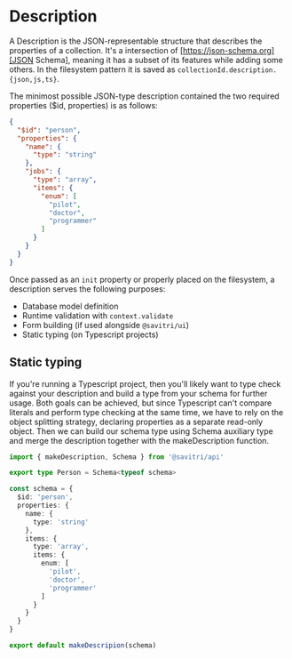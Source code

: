 # Description

A Description is the JSON-representable structure that describes the properties of a collection. It's a intersection of [https://json-schema.org][JSON Schema], meaning it has a subset of its features while adding some others. In the filesystem pattern it is saved as `collectionId.description.{json,js,ts}`.

The minimost possible JSON-type description contained the two required properties ($id, properties) is as follows:

```json
{
  "$id": "person",
  "properties": {
    "name": {
      "type": "string"
    },
    "jobs": {
      "type": "array",
      "items": {
        "enum": [
          "pilot",
          "doctor",
          "programmer"
        ]
      }
    }
  }
}
```

Once passed as an `init` property or properly placed on the filesystem, a description serves the following purposes:

- Database model definition
- Runtime validation with `context.validate`
- Form building (if used alongside `@savitri/ui`)
- Static typing (on Typescript projects)


## Static typing

If you're running a Typescript project, then you'll likely want to type check against your description and build a type from your schema for further usage. Both goals can be achieved, but since Typescript can't compare literals and perform type checking at the same time, we have to rely on the object splitting strategy, declaring properties as a separate read-only object. Then we can build our schema type using Schema auxiliary type and merge the description together with the makeDescription function.

```typescript
import { makeDescription, Schema } from '@savitri/api'

export type Person = Schema<typeof schema>

const schema = {
  $id: 'person',
  properties: {
    name: {
      type: 'string'
    },
    items: {
      type: 'array',
      items: {
        enum: [
          'pilot',
          'doctor',
          'programmer'
        ]
      }
    }
  }
}

export default makeDescripion(schema)
```

